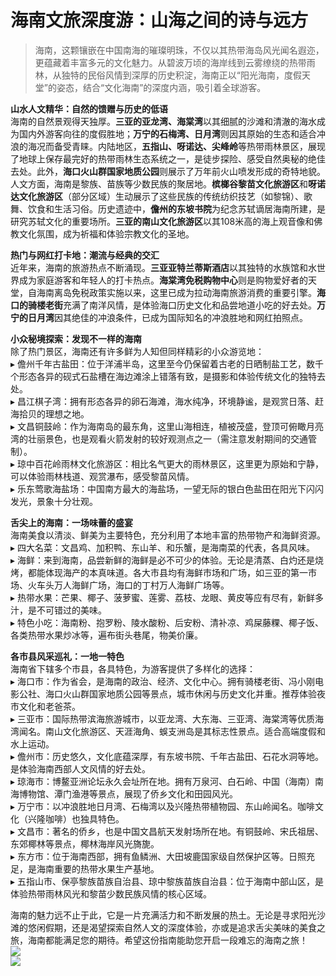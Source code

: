 # 海南文旅深度游：山海之间的诗与远方  

> 海南，这颗镶嵌在中国南海的璀璨明珠，不仅以其热带海岛风光闻名遐迩，更蕴藏着丰富多元的文化魅力。从碧波万顷的海岸线到云雾缭绕的热带雨林，从独特的民俗风情到深厚的历史积淀，海南正以“阳光海南，度假天堂”的姿态，结合“文化海南”的深度内涵，吸引着全球游客。  

**山水人文精华：自然的馈赠与历史的低语**  
海南的自然景观得天独厚。**三亚的亚龙湾、海棠湾**以其细腻的沙滩和清澈的海水成为国内外游客向往的度假胜地；**万宁的石梅湾、日月湾**则因其原始的生态和适合冲浪的海况而备受青睐。内陆地区，**五指山、呀诺达、尖峰岭**等热带雨林景区，展现了地球上保存最完好的热带雨林生态系统之一，是徒步探险、感受自然奥秘的绝佳去处。此外，**海口火山群国家地质公园**则展示了万年前火山喷发形成的奇特地貌。  
人文方面，海南是黎族、苗族等少数民族的聚居地。**槟榔谷黎苗文化旅游区**和**呀诺达文化旅游区**（部分区域）生动展示了这些民族的传统纺织技艺（如黎锦）、歌舞、饮食和生活习俗。历史遗迹中，**儋州的东坡书院**为纪念苏轼谪居海南所建，是研究苏轼文化的重要场所。**三亚的南山文化旅游区**以其108米高的海上观音像和佛教文化氛围，成为祈福和体验宗教文化的圣地。  

**热门与网红打卡地：潮流与经典的交汇**  
近年来，海南的旅游热点不断涌现。**三亚亚特兰蒂斯酒店**以其独特的水族馆和水世界成为家庭游客和年轻人的打卡热点。**海棠湾免税购物中心**则是购物爱好者的天堂，自海南离岛免税政策实施以来，这里已成为拉动海南旅游消费的重要引擎。**海口的骑楼老街**充满了南洋风情，是体验海口历史文化和品尝地道小吃的好去处。**万宁的日月湾**因其绝佳的冲浪条件，已成为国际知名的冲浪胜地和网红拍照点。  

**小众秘境探索：发现不一样的海南**  
除了热门景区，海南还有许多鲜为人知但同样精彩的小众游览地：  
▸ 儋州千年古盐田：位于洋浦半岛，这里至今仍保留着古老的日晒制盐工艺，数千个形态各异的砚式石盐槽在海边滩涂上错落有致，是摄影和体验传统文化的独特去处。  
▸ 昌江棋子湾：拥有形态各异的卵石海滩，海水纯净，环境静谧，是观赏日落、赶海拾贝的理想之地。  
▸ 文昌铜鼓岭：作为海南岛的最东角，这里山海相连，植被茂盛，登顶可俯瞰月亮湾的壮丽景色，也是观看火箭发射的较好观测点之一（需注意发射期间的交通管制）。  
▸ 琼中百花岭雨林文化旅游区：相比名气更大的雨林景区，这里更为原始和宁静，可以体验雨林栈道、观赏瀑布，感受黎苗风情。  
▸ 乐东莺歌海盐场：中国南方最大的海盐场，一望无际的银白色盐田在阳光下闪闪发光，景象十分壮观。  

**舌尖上的海南：一场味蕾的盛宴**  
海南美食以清淡、鲜美为主要特色，充分利用了本地丰富的热带物产和海鲜资源。  
▸ 四大名菜：文昌鸡、加积鸭、东山羊、和乐蟹，是海南菜的代表，各具风味。  
▸ 海鲜：来到海南，品尝新鲜的海鲜是必不可少的体验。无论是清蒸、白灼还是烧烤，都能体现海产的本真味道。各大市县均有海鲜市场和广场，如三亚的第一市场、火车头万人海鲜广场，海口的丁村万人海鲜广场等。  
▸ 热带水果：芒果、椰子、菠萝蜜、莲雾、荔枝、龙眼、黄皮等应有尽有，新鲜多汁，是不可错过的美味。  
▸ 特色小吃：海南粉、抱罗粉、陵水酸粉、后安粉、清补凉、鸡屎藤粿、椰子饭、各类热带水果炒冰等，遍布街头巷尾，物美价廉。  

**各市县风采巡礼：一地一特色**  
海南省下辖多个市县，各具特色，为游客提供了多样化的选择：  
▸ 海口市：作为省会，是海南的政治、经济、文化中心。拥有骑楼老街、冯小刚电影公社、海口火山群国家地质公园等景点，城市休闲与历史文化并重。推荐体验夜市文化和老爸茶。  
▸ 三亚市：国际热带滨海旅游城市，以亚龙湾、大东海、三亚湾、海棠湾等优质海湾闻名。南山文化旅游区、天涯海角、蜈支洲岛是其标志性景点。适合高端度假和水上运动。  
▸ 儋州市：历史悠久，文化底蕴深厚，有东坡书院、千年古盐田、石花水洞等地。是体验海南西部人文风情的好去处。  
▸ 琼海市：博鳌亚洲论坛永久会址所在地。拥有万泉河、白石岭、中国（海南）南海博物馆、潭门渔港等景点，展现了侨乡文化和田园风光。  
▸ 万宁市：以冲浪胜地日月湾、石梅湾以及兴隆热带植物园、东山岭闻名。咖啡文化（兴隆咖啡）也独具特色。  
▸ 文昌市：著名的侨乡，也是中国文昌航天发射场所在地。有铜鼓岭、宋氏祖居、东郊椰林等景点，椰林海岸风光旖旎。  
▸ 东方市：位于海南西部，拥有鱼鳞洲、大田坡鹿国家级自然保护区等。日照充足，是海南重要的热带水果生产基地。  
▸ 五指山市、保亭黎族苗族自治县、琼中黎族苗族自治县：位于海南中部山区，是体验热带雨林风光和黎苗少数民族风情的核心区域。  

海南的魅力远不止于此，它是一片充满活力和不断发展的热土。无论是寻求阳光沙滩的悠闲假期，还是渴望探索自然人文的深度体验，亦或是追求舌尖美味的美食之旅，海南都能满足您的期待。希望这份指南能助您开启一段难忘的海南之旅！  
![](https://bzdt-sbsm.obs.cn-north-4.myhuaweicloud.com/prototype/default/4o28b0625501ad13015501ad2bfc0644.jpg)  
![](https://s1.imagehub.cc/images/2025/06/25/bd7e9ad9592ec2e6f632a94144de2929.jpg)  
